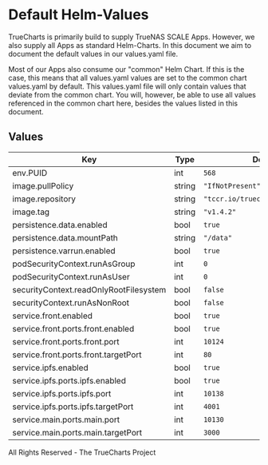 # Default Helm-Values

TrueCharts is primarily build to supply TrueNAS SCALE Apps.
However, we also supply all Apps as standard Helm-Charts. In this document we aim to document the default values in our values.yaml file.

Most of our Apps also consume our "common" Helm Chart.
If this is the case, this means that all values.yaml values are set to the common chart values.yaml by default. This values.yaml file will only contain values that deviate from the common chart.
You will, however, be able to use all values referenced in the common chart here, besides the values listed in this document.

## Values

| Key | Type | Default | Description |
|-----|------|---------|-------------|
| env.PUID | int | `568` |  |
| image.pullPolicy | string | `"IfNotPresent"` |  |
| image.repository | string | `"tccr.io/truecharts/emulatorjs"` |  |
| image.tag | string | `"v1.4.2"` |  |
| persistence.data.enabled | bool | `true` |  |
| persistence.data.mountPath | string | `"/data"` |  |
| persistence.varrun.enabled | bool | `true` |  |
| podSecurityContext.runAsGroup | int | `0` |  |
| podSecurityContext.runAsUser | int | `0` |  |
| securityContext.readOnlyRootFilesystem | bool | `false` |  |
| securityContext.runAsNonRoot | bool | `false` |  |
| service.front.enabled | bool | `true` |  |
| service.front.ports.front.enabled | bool | `true` |  |
| service.front.ports.front.port | int | `10124` |  |
| service.front.ports.front.targetPort | int | `80` |  |
| service.ipfs.enabled | bool | `true` |  |
| service.ipfs.ports.ipfs.enabled | bool | `true` |  |
| service.ipfs.ports.ipfs.port | int | `10138` |  |
| service.ipfs.ports.ipfs.targetPort | int | `4001` |  |
| service.main.ports.main.port | int | `10130` |  |
| service.main.ports.main.targetPort | int | `3000` |  |

All Rights Reserved - The TrueCharts Project
